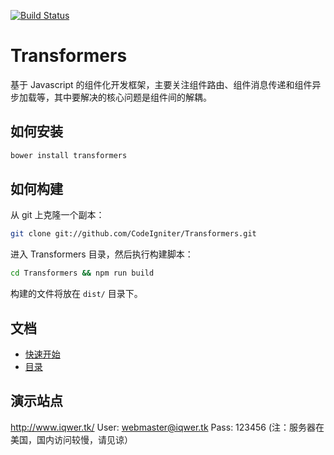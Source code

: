 [![Build Status](https://travis-ci.org/CodeIgniter/Transformers.svg?branch=master)](https://travis-ci.org/CodeIgniter/Transformers)

Transformers
============

基于 Javascript 的组件化开发框架，主要关注组件路由、组件消息传递和组件异步加载等，其中要解决的核心问题是组件间的解耦。

如何安装
------------

```bash
bower install transformers
```

如何构建
------------

从 git 上克隆一个副本：

```bash
git clone git://github.com/CodeIgniter/Transformers.git
```

进入 Transformers 目录，然后执行构建脚本：

```bash
cd Transformers && npm run build
```

构建的文件将放在 `dist/` 目录下。


文档
------------

* [快速开始](https://github.com/CodeIgniter/Transformers/wiki/%E5%BF%AB%E9%80%9F%E5%BC%80%E5%A7%8B)
* [目录](https://github.com/CodeIgniter/Transformers/wiki/%E7%9B%AE%E5%BD%95)

演示站点
------------

http://www.iqwer.tk/  User: webmaster@iqwer.tk Pass: 123456  (注：服务器在美国，国内访问较慢，请见谅）
